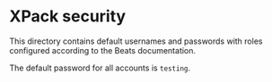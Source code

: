 # XPack security

This directory contains default usernames and passwords with roles configured
according to the Beats documentation.

The default password for all accounts is `testing`.